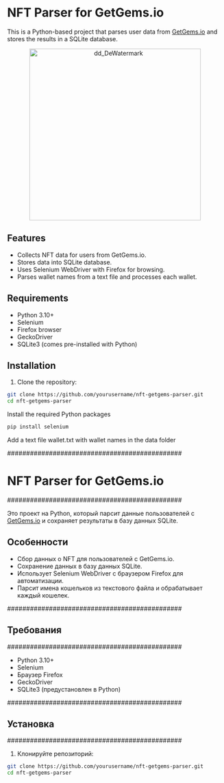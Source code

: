 # NFT Parser for GetGems.io

This is a Python-based project that parses user data from [GetGems.io](https://getgems.io/) and stores the results in a SQLite database.

<p align="center">
  <img src="https://github.com/user-attachments/assets/24ece944-c2d5-48e0-a06e-4f37843cf3bf" alt="dd_DeWatermark" width="400" />
</p>

## Features
- Collects NFT data for users from GetGems.io.
- Stores data into SQLite database.
- Uses Selenium WebDriver with Firefox for browsing.
- Parses wallet names from a text file and processes each wallet.

## Requirements

- Python 3.10+
- Selenium
- Firefox browser
- GeckoDriver
- SQLite3 (comes pre-installed with Python)

## Installation

1. Clone the repository:

```bash
git clone https://github.com/yourusername/nft-getgems-parser.git
cd nft-getgems-parser
```

Install the required Python packages
```bash
pip install selenium
```
 Add a text file wallet.txt with wallet names in the data folder



##############################################
# NFT Parser for GetGems.io
##############################################

Это проект на Python, который парсит данные пользователей с [GetGems.io](https://getgems.io/) и сохраняет результаты в базу данных SQLite.

## Особенности
- Сбор данных о NFT для пользователей с GetGems.io.
- Сохранение данных в базу данных SQLite.
- Использует Selenium WebDriver с браузером Firefox для автоматизации.
- Парсит имена кошельков из текстового файла и обрабатывает каждый кошелек.

##############################################
## Требования
##############################################
- Python 3.10+
- Selenium
- Браузер Firefox
- GeckoDriver
- SQLite3 (предустановлен в Python)

##############################################
## Установка
##############################################

1. Клонируйте репозиторий:

```bash
git clone https://github.com/yourusername/nft-getgems-parser.git
cd nft-getgems-parser
